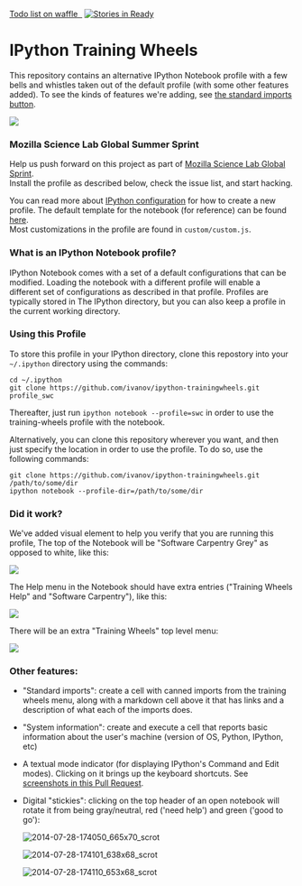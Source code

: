[Todo list on waffle &nbsp;](https://waffle.io/ivanov/ipython-trainingwheels) [![Stories in Ready](https://badge.waffle.io/ivanov/ipython-trainingwheels.png?label=ready&title=Ready)](https://waffle.io/ivanov/ipython-trainingwheels)
# IPython Training Wheels

This repository contains an alternative IPython Notebook profile
with a few bells and whistles taken out of the default profile 
(with some other features added).  To see the kinds of features we're adding,
see [the standard
imports button](https://github.com/ivanov/ipython-trainingwheels/pull/12).

![](https://cloud.githubusercontent.com/assets/118211/3665994/e24c8be4-11eb-11e4-856d-2506249ff261.png)

### Mozilla Science Lab Global Summer Sprint

Help us push forward on this project as part of [Mozilla Science Lab Global
Sprint](https://etherpad.mozilla.org/sciencelab-2014summersprint-ipython-novice-profile).  
Install the profile as described below, check the issue list, and start hacking.  

You can read more about [IPython configuration](http://ipython.org/ipython-doc/dev/config/intro.html)
for how to create a new profile.  The default template for the notebook (for reference) 
can be found [here](https://github.com/ipython/ipython/blob/master/IPython/html/templates/notebook.html).  
Most customizations in the profile are found in `custom/custom.js`.  

### What is an IPython Notebook profile?  

IPython Notebook comes with a set of a default configurations that 
can be modified. Loading the notebook with a different profile will enable a 
different set of configurations as described in that profile.  Profiles are 
typically stored in The IPython directory, but you can also keep a profile in the current 
working directory.  

### Using this Profile

To store this profile in your IPython directory, clone this repostory 
into your `~/.ipython` directory using the commands: 

    cd ~/.ipython
    git clone https://github.com/ivanov/ipython-trainingwheels.git profile_swc

Thereafter, just run `ipython notebook --profile=swc` in order to use the training-wheels
profile with the notebook.  

Alternatively, you can clone this repository wherever you want, and then just
specify the location in order to use the profile.  To do so, use the following commands:

    git clone https://github.com/ivanov/ipython-trainingwheels.git /path/to/some/dir
    ipython notebook --profile-dir=/path/to/some/dir

### Did it work?

We've added visual element to help you verify that you are running this profile,
The top of the Notebook will be "Software Carpentry Grey" as opposed to white,
like this:

![](/images/header.png)

The Help menu in the Notebook should have extra entries ("Training Wheels
Help" and "Software Carpentry"), like this:

![](/images/help_menu.png)

There will be an extra "Training Wheels" top level menu:

![](/images/top_menu.png)

### Other features:

* "Standard imports": create a cell with canned imports from the training
  wheels menu, along with a markdown cell above it that has links and a
  description of what each of the imports does.

* "System information": create and execute a cell that reports basic information
  about the user's machine (version of OS, Python, IPython, etc)

* A textual mode indicator (for displaying IPython's Command and Edit modes).
  Clicking on it brings up the keyboard shortcuts. See [screenshots in this Pull
  Request](https://github.com/ivanov/ipython-trainingwheels/pull/41).

* Digital "stickies": clicking on the top header of an open notebook will rotate
  it from being gray/neutral, red ('need help') and green ('good to go'):

  ![2014-07-28-174050_665x70_scrot](https://cloud.githubusercontent.com/assets/118211/3729229/1cf35c1a-16b9-11e4-9f07-638ba16d4e94.png)

  ![2014-07-28-174101_638x68_scrot](https://cloud.githubusercontent.com/assets/118211/3729228/1cf1a118-16b9-11e4-98cf-95872d2368c1.png)

  ![2014-07-28-174110_653x68_scrot](https://cloud.githubusercontent.com/assets/118211/3729227/1cf10f8c-16b9-11e4-96d6-e81783656032.png)

